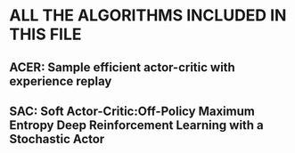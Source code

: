 # ALL THE ALGORITHMS INCLUDED IN THIS FILE
## ACER: Sample efficient actor-critic with experience replay
## SAC: Soft Actor-Critic:Off-Policy Maximum Entropy Deep Reinforcement Learning with a Stochastic Actor
